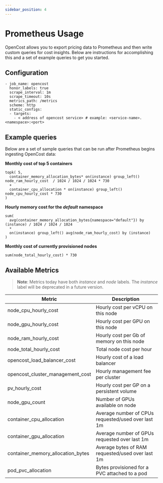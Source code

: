 ```yaml
---
sidebar_position: 4
---
```

# Prometheus Usage

OpenCost allows you to export pricing data to Prometheus and then write custom queries for cost insights. Below are instructions for accomplishing this and a set of example queries to get you started.

## Configuration



```
- job_name: opencost
  honor_labels: true
  scrape_interval: 1m
  scrape_timeout: 10s
  metrics_path: /metrics
  scheme: http
  static_configs:
  - targets:
    - < address of opencost service> # example: <service-name>.<namespace>:<port>
```

## Example queries

Below are a set of sample queries that can be run after Prometheus begins ingesting OpenCost data:

__Monthly cost of top 5 containers__

```
topk( 5,
  container_memory_allocation_bytes* on(instance) group_left() node_ram_hourly_cost  / 1024 / 1024 / 1024 * 730
  +
  container_cpu_allocation * on(instance) group_left() node_cpu_hourly_cost * 730
)
```

__Hourly memory cost for the *default* namespace__

```
sum(
  avg(container_memory_allocation_bytes{namespace="default"}) by (instance) / 1024 / 1024 / 1024
  *
  on(instance) group_left() avg(node_ram_hourly_cost) by (instance)
)
```

__Monthly cost of currently provisioned nodes__

```
sum(node_total_hourly_cost) * 730
```


## Available Metrics

> **Note**: Metrics today have both *instance* and *node* labels. The *instance* label will be deprecated in a future version.

| Metric       | Description                                                                                            |
| ------------ | ------------------------------------------------------------------------------------------------------ |
| node_cpu_hourly_cost | Hourly cost per vCPU on this node  |
| node_gpu_hourly_cost | Hourly cost per GPU on this node  |
| node_ram_hourly_cost   | Hourly cost per Gb of memory on this node                       |
| node_total_hourly_cost   | Total node cost per hour                       |
| opencost_load_balancer_cost   | Hourly cost of a load balancer                 |
| opencost_cluster_management_cost | Hourly management fee per cluster                 |
| pv_hourly_cost   | Hourly cost per GP on a persistent volume                 |
| node_gpu_count | Number of GPUs available on node |
| container_cpu_allocation   | Average number of CPUs requested/used over last 1m                      |
| container_gpu_allocation   | Average number of GPUs requested over last 1m                      |
| container_memory_allocation_bytes   | Average bytes of RAM requested/used over last 1m                 |
| pod_pvc_allocation   | Bytes provisioned for a PVC attached to a pod                      |
